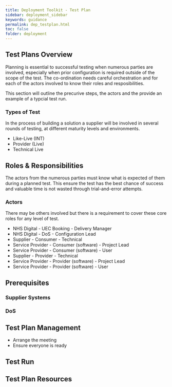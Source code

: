 ```yaml
---
title: Deployment Toolkit - Test Plan
sidebar: deployment_sidebar
keywords: guidance
permalink: dep_testplan.html
toc: false
folder: deployment
---
```


## Test Plans Overview

Planning is essential to successful testing when numerous parties are involved, especially when prior configuration is required outside of the scope of the test. The co-ordination needs careful orchestration and for each of the actors involved to know their roles and resposibilities. 

This section will outline the precurive steps, the actors and the provide an example of a typcial test run. 

### Types of Test

In the process of building a solution a supplier will be involved in several rounds of testing, at different maturity levels and environments. 

* Like-Live (INT)
* Provider (Live)
* Technical Live

## Roles & Responsibilities 

The actors from the numerous parties must know what is expected of them during a planned test. This ensure the test has the best chance of success and valuable time is not wasted through trial-and-error attempts.

### Actors 
There may be others involved but there is a requirement to cover these core roles for any level of test. 

* NHS Digital - UEC Booking - Delivery Manager
* NHS Digital - DoS - Configuration Lead 
* Supplier - Consumer - Technical
* Service Provider - Consumer (software) - Project Lead
* Service Provider - Consumer (software) - User 
* Supplier - Provider - Technical
* Service Provider - Provider (software) - Project Lead
* Service Provider - Provider (software) - User 

## Prerequisites 
### Supplier Systems
### DoS

## Test Plan Management 
* Arrange the meeting 
* Ensure everyone is ready 

## Test Run 

## Test Plan Resources 



